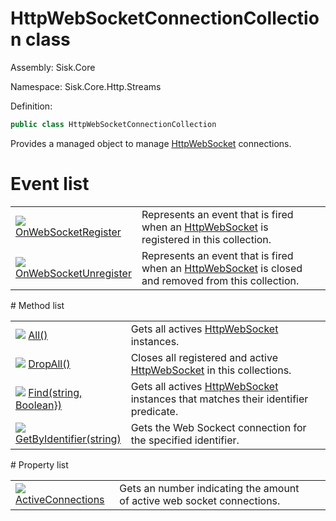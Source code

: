 <!--

Copyrights 2023 Sisk Framework - CypherPotato
Published under MIT license

!!! DO NOT EDIT THIS FILE !!!
This file was generated by a tool in the Sisk package. To edit the information in this documentation,
edit the XML documentation present in the Sisk source code.

-->

# HttpWebSocketConnectionCollection class
Assembly: Sisk.Core

Namespace: Sisk.Core.Http.Streams

Definition:

```cs
public class HttpWebSocketConnectionCollection
```

Provides a managed object to manage <a href="/read?q=/contents/spec/Sisk.Core.Http.Streams.HttpWebSocket.md">HttpWebSocket</a> connections.

# Event list
<table>
    <tbody>
<tr>
    <td width="33%">
        <img class="icon" src="/assets/img/icons/event.svg">
        <a href="/read?q=/contents/spec/Sisk.Core.Http.Streams.HttpWebSocketConnectionCollection.OnWebSocketRegister.md">
            OnWebSocketRegister
        </a>
    </td>
    <td>
        Represents an event that is fired when an <a href="/read?q=/contents/spec/Sisk.Core.Http.Streams.HttpWebSocket.md">HttpWebSocket</a> is registered in this collection.
    <td>
</tr>
<tr>
    <td width="33%">
        <img class="icon" src="/assets/img/icons/event.svg">
        <a href="/read?q=/contents/spec/Sisk.Core.Http.Streams.HttpWebSocketConnectionCollection.OnWebSocketUnregister.md">
            OnWebSocketUnregister
        </a>
    </td>
    <td>
        Represents an event that is fired when an <a href="/read?q=/contents/spec/Sisk.Core.Http.Streams.HttpWebSocket.md">HttpWebSocket</a> is closed and removed from this collection.
    <td>
</tr>
    </tbody>
</table>
# Method list
<table>
    <tbody>
<tr>
    <td width="33%">
        <img class="icon" src="/assets/img/icons/method.svg">
        <a href="/read?q=/contents/spec/Sisk.Core.Http.Streams.HttpWebSocketConnectionCollection.All().md">
            All()
        </a>
    </td>
    <td>
        Gets all actives <a href="/read?q=/contents/spec/Sisk.Core.Http.Streams.HttpWebSocket.md">HttpWebSocket</a> instances.
    <td>
</tr>
<tr>
    <td width="33%">
        <img class="icon" src="/assets/img/icons/method.svg">
        <a href="/read?q=/contents/spec/Sisk.Core.Http.Streams.HttpWebSocketConnectionCollection.DropAll().md">
            DropAll()
        </a>
    </td>
    <td>
        Closes all registered and active <a href="/read?q=/contents/spec/Sisk.Core.Http.Streams.HttpWebSocket.md">HttpWebSocket</a> in this collections.
    <td>
</tr>
<tr>
    <td width="33%">
        <img class="icon" src="/assets/img/icons/method.svg">
        <a href="/read?q=/contents/spec/Sisk.Core.Http.Streams.HttpWebSocketConnectionCollection.Find(string-Boolean}).md">
            Find(string, Boolean})
        </a>
    </td>
    <td>
        Gets all actives <a href="/read?q=/contents/spec/Sisk.Core.Http.Streams.HttpWebSocket.md">HttpWebSocket</a> instances that matches their identifier predicate.
    <td>
</tr>
<tr>
    <td width="33%">
        <img class="icon" src="/assets/img/icons/method.svg">
        <a href="/read?q=/contents/spec/Sisk.Core.Http.Streams.HttpWebSocketConnectionCollection.GetByIdentifier(string).md">
            GetByIdentifier(string)
        </a>
    </td>
    <td>
        Gets the Web Sockect connection for the specified identifier.
    <td>
</tr>
    </tbody>
</table>
# Property list
<table>
    <tbody>
<tr>
    <td width="33%">
        <img class="icon" src="/assets/img/icons/property.svg">
        <a href="/read?q=/contents/spec/Sisk.Core.Http.Streams.HttpWebSocketConnectionCollection.ActiveConnections.md">
            ActiveConnections
        </a>
    </td>
    <td>
        Gets an number indicating the amount of active web socket connections.
    <td>
</tr>
    </tbody>
</table>
